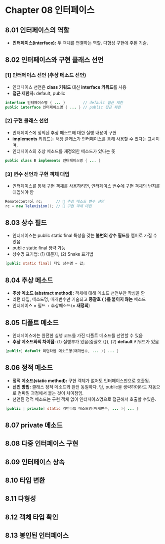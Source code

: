 # Chapter 08 인터페이스
## 8.01 인터페이스의 역할
- **인터페이스(interface):** 두 객체를 연결하는 역할. 다형성 구현에 주된 기술.

## 8.02 인터페이스와 구현 클래스 선언
### [1] 인터페이스 선언 (추상 메소드 선언)
- 인터페이스 선언은 **class 키워드** 대신 **interface 키워드**를 사용
- **접근 제한자:** default, public

```java
interface 인터페이스명 { ... }        // default 접근 제한
public interface 인터페이스명 { ... } // public 접근 제한
```

### [2] 구현 클래스 선언
- 인터페이스에 정의된 추상 메소드에 대한 실행 내용이 구현
- **implements** 키워드는 해당 클래스가 인터페이스를 통해 사용할 수 있다는 표시이며,
- 인터페이스의 추상 메소드를 재정의한 메소드가 있다는 뜻

```java
public class B implements 인터페이스명 { ... }
```

### [3] 변수 선언과 구현 객체 대입
- 인터페이스를 통해 구현 객체를 사용하려면, 인터페이스 변수에 구현 객체의 번지를 대입해야 함

```java
RemoteControl rc;      // 📌 추상 메소드 변수 선언
rc = new Television(); // 📌 구현 객체 대입
```

## 8.03 상수 필드
- 인터페이스는 public static final 특성을 갖는 **불변의 상수 필드**를 멤버로 가질 수 있음
- public static final 생략 가능
- 상수명 표기법: (1) 대문자, (2) Snake 표기법

```java
[public static final] 타입 상수명 = 값;
```

## 8.04 추상 메소드
- **추상 메소드 (abstract method):** 객체에 대해 메소드 선언부만 작성을 함
- 리턴 타입, 메소드명, 매개변수만 기술되고 **중괄호 { }를 붙이지 않는** 메소드
- 인터페이스 = 필드 + 추상메소드(= **재정의**)

## 8.05 디폴트 메소드
- 인터페이스에는 완전한 실행 코드를 가진 디폴트 메소드를 선언할 수 있음
- **추상 메소드와의 차이점:** (1) 실행부가 있음(중괄호 {}), (2) **default** 키워드가 있음

```java
[public] default 리턴타입 메소드명(매개변수, ... ){ ... }
```

## 8.06 정적 메소드
- **정적 메소드(static method):** 구현 객체가 없어도 인터페이스만으로 호출됨.
- **선언 방법:** 클래스 정적 메소드와 완전 동일하다. 단, public을 생략하더라도 자동으로 컴파일 과정에서 붙는 것이 차이점임.
- 선언된 정적 메소드는 구현 객체 없이 인터페이스명으로 접근해서 호출할 수있음.

```java
[public | private] static 리턴타입 메소드명(매개변수, ... ){ ... }
```

## 8.07 private 메소드



## 8.08 다중 인터페이스 구현



## 8.09 인터페이스 상속

## 8.10 타입 변환

## 8.11 다형성

## 8.12 객체 타입 확인

## 8.13 봉인된 인터페이스

